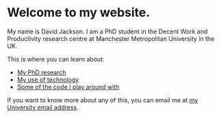 # Welcome to my website.

My name is David Jackson. I am a PhD student in the Decent Work and Productivity research centre at Manchester Metropolitan University in the UK.

This is where you can learn about:

* [My PhD research](https://davidjackson-uk.github.io/research.html)
* [My use of technology](https://davidjackson-uk.github.io/technology.html)
* [Some of the code I play around with](https://davidjackson-uk.github.io/code.html)

If you want to know more about any of this, you can email me at [my University email address](mailto:david.jackson6@stu.mmu.ac.uk).
